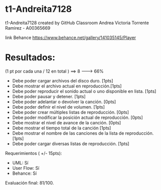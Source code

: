 # t1-Andreita7128
t1-Andreita7128 created by GitHub Classroom
Andrea Victoria Torrente Ramirez - A00365669

link Behance https://www.behance.net/gallery/141035145/Player


# Resultados:

(1 pt por cada una / 12 en total ) ==> 8 ---> 66%

- Debe poder cargar archivos del disco duro. [1pts]
- Debe mostrar el archivo actual en reproducción.[1pts]
- Debe poder reproducir el sonido actual o uno disponible en lista. [1pts]
- Debe poder pausar y detener. [1pts]
- Debe poder adelantar o devolver la canción. [0pts]
- Debe poder definir el nivel de volumen. [1pts]
- Debe poder crear múltiples listas de reproducción. [0pts]
- Debe poder modificar la posición actual de reproducción. [0pts]
- Debe mostrar el nivel de avance de la canción. [0pts]
- Debe mostrar el tiempo total de la canción [1pts]
- Debe mostrar el nombre de las canciones de la lista de reproducción. [1pts]
- Debe poder cargar diversas listas de reproducción. [1pts]

Requerimientos ( +/- 15pts):
- UML: Sí
- User Flow: Sí
- Behance: Sí

Evaluación final: 81/100.